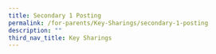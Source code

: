 ```yaml
---
title: Secondary 1 Posting
permalink: /for-parents/Key-Sharings/secondary-1-posting
description: ""
third_nav_title: Key Sharings
---
```

